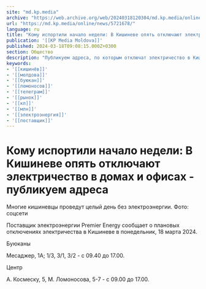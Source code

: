 ```yaml
---
site: "md.kp.media"
archive: "https://web.archive.org/web/20240318120304/md.kp.media/online/news/5721678/"
url: "https://md.kp.media/online/news/5721678/"
language: ru
title: "Кому испортили начало недели: В Кишиневе опять отключают электричество в домах и офисах - публикуем адреса"
publication: '[[KP Media Moldova]]'
published: 2024-03-18T09:08:15.000Z+0300
section: Общество
description: "Публикуем адреса, по которым отключат электричество в Кишиневе в понедельник,18 марта 2024"
keywords:
- '[[кишинёв]]'
- '[[молдова]]'
- '[[буюкан]]'
- '[[ломоносов]]'
- '[[телеграм]]'
- '[[рынок]]'
- '[[кп]]'
- '[[млн]]'
- '[[электроэнергия]]'
- '[[поставщик]]'
---
```


# Кому испортили начало недели: В Кишиневе опять отключают электричество в домах и офисах - публикуем адреса

Многие кишиневцы проведут целый день без электроэнергии. Фото: соцсети

Поставщик электроэнергии Premier Energy сообщает о плановых отключениях электричества в Кишиневе в понедельник, 18 марта 2024.

Буюканы

Месаджер, 1A; 1/3, 3/1, 3/2 - с 09.40 до 17.00.

Центр

А. Космеску, 5, М. Ломоносова, 5-7 - с 09.00 до 17.00.